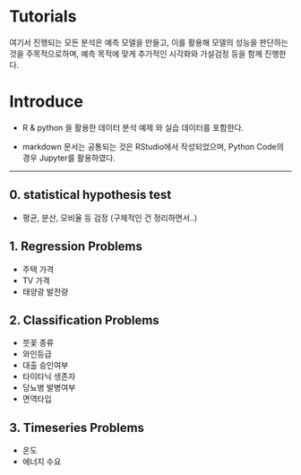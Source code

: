 # Tutorials

 여기서 진행되는 모든 분석은 예측 모델을 만들고, 이를 활용해 모델의 성능을 판단하는 것을 주목적으로하며, 예측 목적에 맞게 추가적인 시각화와 가설검정 등을 함께 진행한다.
 

# Introduce

- R & python 을 활용한 데이터 분석 예제 와 실습 데이터를 포함한다.

* markdown 문서는 공통되는 것은 RStudio에서 작성되었으며, Python Code의 경우 Jupyter를 활용하였다.


---

## 0. statistical hypothesis test 
- 평균, 분산, 모비율 등 검정 (구체적인 건 정리하면서..) 


## 1. Regression Problems

- 주택 가격
- TV 가격
- 태양광 발전량 

## 2. Classification Problems

- 붓꽃 종류
- 와인등급
- 대출 승인여부
- 타이타닉 생존자 
- 당뇨병 발병여부
- 면역타입

## 3. Timeseries Problems

- 온도 
- 에너지 수요
